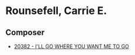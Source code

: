 # Rounsefell, Carrie E.

## Composer

- [20382 - I'LL GO WHERE YOU WANT ME TO GO](/hymns/20382.md)

